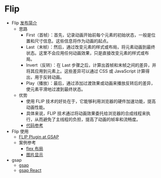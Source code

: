 # Flip
- Flip [发布简介](https://aerotwist.com/blog/flip-your-animations/)
  - 思路
    - First（首帧）：首先，记录动画开始前每个元素的初始状态，一般是位置和尺寸信息。这些信息将作为动画的起点。
    - Last（末帧）：然后，通过改变元素的样式或布局，将元素动画到最终状态。这里不会应用任何动画效果，只是直接改变元素的样式或布局。
    - Invert（反转）：在 Last 步骤之后，计算出首帧和末帧之间的差异，并将其应用到元素上。这些差异可以通过 CSS 或 JavaScript 计算得出，用于反转动画。
    - Play（播放）：最后，通过添加过渡效果或动画来播放反转后的差异，使元素平滑地过渡到最终状态。
  - 优势
    - 使用 FLIP 技术的好处在于，它能够利用浏览器的硬件加速功能，提高动画性能。
    - 具体来说，FLIP 技术通过将动画效果委托给浏览器的合成线程来执行，从而避免了主线程的负担，提高了动画的帧率和流畅度。
    - [代码参考](https://aerotwist.com/blog/flip-your-animations/#got-code%3F)
- Flip 使用
  - [FLIP Plugin at GSAP](https://gsap.com/docs/v3/Plugins/Flip/)
  - 案例参考
    - [flex 布局](https://codepen.io/GreenSock/pen/zYqLjre)
    - [图片显示](https://codepen.io/GreenSock/pen/JjXqMZK)
- gsap
  - [gsap](https://gsap.com/)
  - [gsap React](https://gsap.com/resources/React)
